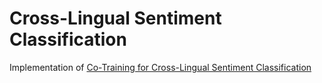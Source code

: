 # Cross-Lingual Sentiment Classification
Implementation of [Co-Training for Cross-Lingual Sentiment Classification](http://dl.acm.org/citation.cfm?id=1687913)


